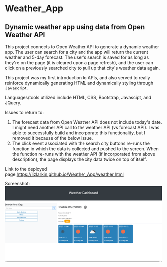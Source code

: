 <h1>Weather_App</h1>
<h2>Dynamic weather app using data from Open Weather API</h2>

This project connects to Open Weather API to generate a dynamic weather app. The user can search
for a city and the app will return the current weather and 5-day forecast. The user's search is
saved for as long as they're on the page (it is cleared upon a page refresh), and the user can
click on a previously searched city to pull up that city's weather data again.

This project was my first introduction to APIs, and also served to really reinforce dynamically
generating HTML and dynamically styling through Javascript. 

Languages/tools utilized include HTML, CSS, Bootstrap, Javascipt, and JQuery.

Issues to return to: 
1) The forecast data from Open Weather API does not include today's date. I might need another API 
call to the weather API (vs forecast API). I was able to successfully build and incorporate this
functionality, but I removed it because of the below issue.
2) The click event associated with the search city buttons re-runs the function in which the data
is collected and pushed to the screen. When the function re-runs with the weather API (if incorporated
from above description), the page displays the city data twice on top of itself. 

Link to the deployed page:https://lizlarkin.github.io/Weather_App/weather.html

Screenshot: 
<img src="Weather_Screenshot.png">

